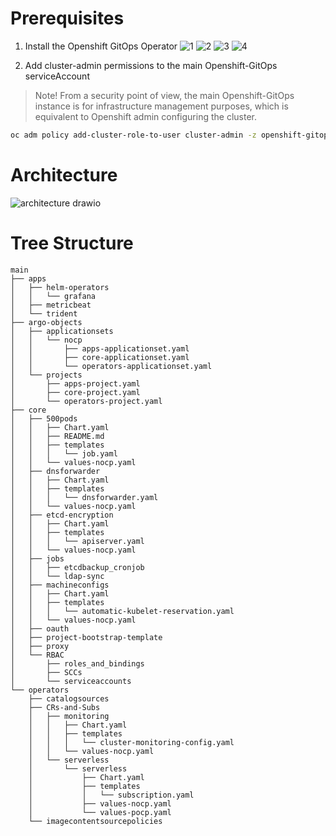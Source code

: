 
# Prerequisites 
1. Install the Openshift GitOps Operator
![1](https://user-images.githubusercontent.com/60185557/169025130-e35e1306-f0d3-4d83-8162-4eee279e315c.png)
![2](https://user-images.githubusercontent.com/60185557/169025152-7267595a-e723-4d9b-8854-444e67150541.png)
![3](https://user-images.githubusercontent.com/60185557/169025164-d9bd4eeb-6342-4f0f-a03f-dad1b5d1f1dd.png)
![4](https://user-images.githubusercontent.com/60185557/169025168-f7a81c15-14c1-4cb3-a852-34a7da9ac285.png)

3. Add cluster-admin permissions to the main Openshift-GitOps serviceAccount
> Note! From a security point of view, the main Openshift-GitOps instance is for infrastructure management purposes, which is equivalent to Openshift admin configuring the cluster.
```bash
oc adm policy add-cluster-role-to-user cluster-admin -z openshift-gitops-argocd-application-controller -n openshift-gitops
```

# Architecture 
![architecture drawio](https://user-images.githubusercontent.com/60185557/169005408-61517f0c-eec3-451f-9497-8bce42122b44.png)


# Tree Structure
```
main
├── apps
│   ├── helm-operators
│   │   └── grafana
│   ├── metricbeat
│   └── trident
├── argo-objects
│   ├── applicationsets
│   │   └── nocp
│   │       ├── apps-applicationset.yaml
│   │       ├── core-applicationset.yaml
│   │       └── operators-applicationset.yaml
│   └── projects
│       ├── apps-project.yaml
│       ├── core-project.yaml
│       └── operators-project.yaml
├── core
│   ├── 500pods
│   │   ├── Chart.yaml
│   │   ├── README.md
│   │   ├── templates
│   │   │   └── job.yaml
│   │   └── values-nocp.yaml
│   ├── dnsforwarder
│   │   ├── Chart.yaml
│   │   ├── templates
│   │   │   └── dnsforwarder.yaml
│   │   └── values-nocp.yaml
│   ├── etcd-encryption
│   │   ├── Chart.yaml
│   │   ├── templates
│   │   │   └── apiserver.yaml
│   │   └── values-nocp.yaml
│   ├── jobs
│   │   ├── etcdbackup_cronjob
│   │   └── ldap-sync
│   ├── machineconfigs
│   │   ├── Chart.yaml
│   │   ├── templates
│   │   │   └── automatic-kubelet-reservation.yaml
│   │   └── values-nocp.yaml
│   ├── oauth
│   ├── project-bootstrap-template
│   ├── proxy
│   └── RBAC
│       ├── roles_and_bindings
│       ├── SCCs
│       └── serviceaccounts
└── operators
    ├── catalogsources
    ├── CRs-and-Subs
    │   ├── monitoring
    │   │   ├── Chart.yaml
    │   │   ├── templates
    │   │   │   └── cluster-monitoring-config.yaml
    │   │   └── values-nocp.yaml
    │   └── serverless
    │       └── serverless
    │           ├── Chart.yaml
    │           ├── templates
    │           │   └── subscription.yaml
    │           ├── values-nocp.yaml
    │           └── values-pocp.yaml
    └── imagecontentsourcepolicies

```
